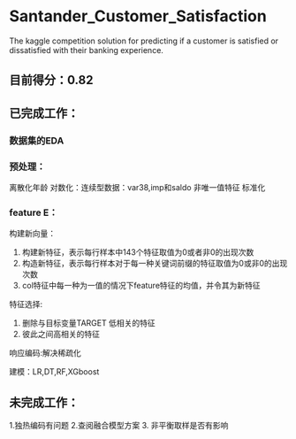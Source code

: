 # Santander_Customer_Satisfaction
The kaggle competition solution for predicting if a customer is satisfied or dissatisfied with their banking experience.

## 目前得分：0.82

## 已完成工作：
### 数据集的EDA

### 预处理：
离散化年龄
对数化：连续型数据：var38,imp和saldo 非唯一值特征
标准化

### feature E：
构建新向量：
1.  构建新特征，表示每行样本中143个特征取值为0或者非0的出现次数
2. 构造新特征，表示每行样本对于每一种关键词前缀的特征取值为0或非0的出现次数
3. col特征中每一种为一值的情况下feature特征的均值，并令其为新特征

特征选择: 
1. 删除与目标变量TARGET 低相关的特征
2. 彼此之间高相关的特征

响应编码:解决稀疏化

建模：LR,DT,RF,XGboost

## 未完成工作：
1.独热编码有问题
2.查阅融合模型方案
3. 非平衡取样是否有影响
